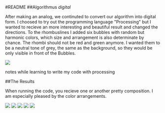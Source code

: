 #README 
##Algorithmus *digital*

After making an analog, we continuted to convert our algorithm into digital form. 
I choosed to try out the programming language "Processing" but I wanted to recieve an more interesting and beautiful 
result and changed the directions. To the rhombuslines I added six bubbles with random but harmonic colors, 
which size and arrangement is also determinate by chance. The rhombi should not be red and green anymore. 
I wanted them to be a neutral tone of grey, the same as the background, so they would be only visible in
front of the Bubbles.

![](https://cloud.githubusercontent.com/assets/12065257/10163766/5d39b25e-66b5-11e5-93a2-76c00275f93e.jpeg)

notes while learning to write my code with processing

##The Results

When running the code, you recieve one or another pretty composition. I am especially pleased by the color 
arrangements.

![](https://cloud.githubusercontent.com/assets/12065257/10160386/778ff6a8-669d-11e5-9227-5d1132a0989c.png)
![](https://cloud.githubusercontent.com/assets/12065257/10160385/778f545a-669d-11e5-864a-509979e4f9bd.png)
![](https://cloud.githubusercontent.com/assets/12065257/10160383/778a2a48-669d-11e5-98fd-45d7c067dfdd.png)
![](https://cloud.githubusercontent.com/assets/12065257/10160384/778d9f52-669d-11e5-9853-85103f7f820b.png)
![](https://cloud.githubusercontent.com/assets/12065257/10160387/7796291a-669d-11e5-80cf-f62c248caf16.png)
